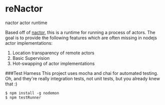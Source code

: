 # reNactor
nactor actor runtime


Based off of [nactor](https://github.com/benlau/nactor), this is a runtime for running a process of actors.  The goal is to provide the following features which are often missing in nodejs actor implementations:

1.  Location transparency of remote actors
2.  Basic Supervision
3.  Hot-swapping of actor implementations

###Test Harness
This project uses mocha and chai for automated testing.  Oh, and they're really integration tests, not unit tests, but you already knew that :)
```
$ npm install -g nodemon
$ npm testRunner
```
